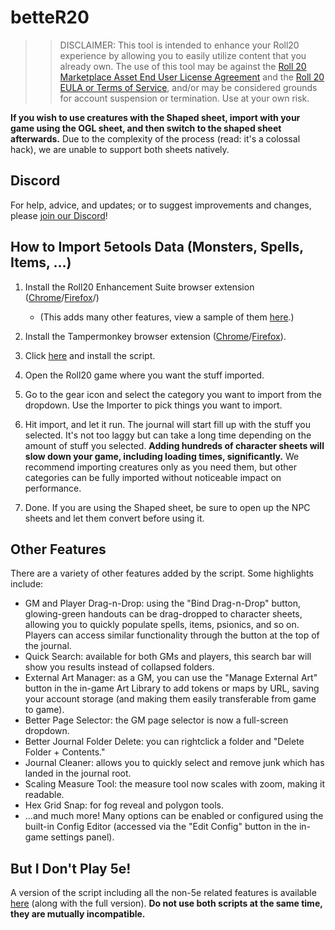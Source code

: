 # betteR20

> > DISCLAIMER: This tool is intended to enhance your Roll20 experience by allowing you to easily utilize content that you already own.
> The use of this tool may be against the [Roll 20 Marketplace Asset End User License Agreement](https://wiki.roll20.net/Marketplace_Asset_EULA) and the [Roll 20 EULA or Terms of Service](https://wiki.roll20.net/Terms_of_Service_and_Privacy_Policy), and/or may be considered grounds for account suspension or termination. Use at your own risk.

**If you wish to use creatures with the Shaped sheet, import with your game using the OGL sheet, and then switch to the shaped sheet afterwards.** Due to the complexity of the process (read: it's a colossal hack), we are unable to support both sheets natively.

## Discord
For help, advice, and updates; or to suggest improvements and changes, please [join our Discord](https://discord.gg/nGvRCDs)!

## How to Import 5etools Data (Monsters, Spells, Items, ...)
1. Install the Roll20 Enhancement Suite browser extension ([Chrome](https://chrome.google.com/webstore/detail/vtt-enhancement-suite/fadcomaehamhdhekodcpiglabcjkepff)/[Firefox](https://addons.mozilla.org/en-US/firefox/addon/roll20-enhancement-suite/)/)

   - (This adds many other features, view a sample of them [here](https://ssstormy.github.io/roll20-enhancement-suite/features.html).)

2. Install the Tampermonkey browser extension ([Chrome](https://chrome.google.com/webstore/detail/tampermonkey/dhdgffkkebhmkfjojejmpbldmpobfkfo?hl=en)/[Firefox](https://addons.mozilla.org/en-GB/firefox/addon/tampermonkey/)).

3. Click [here](https://get.5e.tools/script/betteR20-5etools.user.js) and install the script.

4. Open the Roll20 game where you want the stuff imported.

5. Go to the gear icon and select the category you want to import from the dropdown. Use the Importer to pick things you want to import.

6. Hit import, and let it run. The journal will start fill up with the stuff you selected. It's not too laggy but can take a long time depending on the amount of stuff you selected. **Adding hundreds of character sheets will slow down your game, including loading times, significantly.** We recommend importing creatures only as you need them, but other categories can be fully imported without noticeable impact on performance.

7. Done. If you are using the Shaped sheet, be sure to open up the NPC sheets and let them convert before using it.

## Other Features
There are a variety of other features added by the script. Some highlights include:

- GM and Player Drag-n-Drop: using the "Bind Drag-n-Drop" button, glowing-green handouts can be drag-dropped to character sheets, allowing you to quickly populate spells, items, psionics, and so on. Players can access similar functionality through the button at the top of the journal.
- Quick Search: available for both GMs and players, this search bar will show you results instead of collapsed folders.
- External Art Manager: as a GM, you can use the "Manage External Art" button in the in-game Art Library to add tokens or maps by URL, saving your account storage (and making them easily transferable from game to game).
- Better Page Selector: the GM page selector is now a full-screen dropdown.
- Better Journal Folder Delete: you can rightclick a folder and "Delete Folder + Contents."
- Journal Cleaner: allows you to quickly select and remove junk which has landed in the journal root.
- Scaling Measure Tool: the measure tool now scales with zoom, making it readable.
- Hex Grid Snap: for fog reveal and polygon tools.
- ...and much more! Many options can be enabled or configured using the built-in Config Editor (accessed via the "Edit Config" button in the in-game settings panel).


## But I Don't Play 5e!
A version of the script including all the non-5e related features is available [here](https://get.5e.tools/) (along with the full version). **Do not use both scripts at the same time, they are mutually incompatible.**
